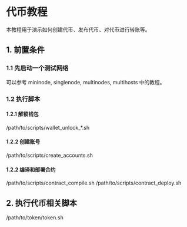 # 代币教程
本教程用于演示如何创建代币、发布代币、对代币进行转账等。

## 1. 前置条件

### 1.1 先启动一个测试网络
可以参考 mininode, singlenode, multinodes, multihosts 中的教程。

### 1.2 执行脚本

#### 1.2.1 解锁钱包
/path/to/scripts/wallet_unlock_*.sh

#### 1.2.2 创建账号
/path/to/scripts/create_accounts.sh

#### 1.2.2 编译和部署合约
/path/to/scripts/contract_compile.sh
/path/to/scripts/contract_deploy.sh

## 2. 执行代币相关脚本
/path/to/token/token.sh

